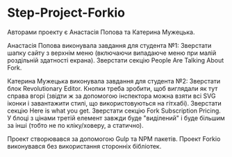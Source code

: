 # Step-Project-Forkio
Авторами проекту є Анастасія Попова та Катерина Мужецька.


Анастасія Попова виконувала завдання для студента №1:
Зверстати шапку сайту з верхнім меню (включаючи випадаюче меню при малій роздільній здатності екрана).
Зверстати секцію People Are Talking About Fork.

Катерина Мужецька виконувала завдання для студента №2:
Зверстати блок Revolutionary Editor. Кнопки треба зробити, щоб виглядали як тут справа вгорі (звідти ж за допомогою інспектора можна взяти всі SVG іконки і завантажити стилі, що використовуються на гітхабі).
Зверстати секцію Here is what you get.
Зверстати секцію Fork Subscription Pricing. У блоці з цінами третій елемент завжди буде "виділений" і буде більшим за інші (тобто не по кліку/ховеру, а статично).

Проект створювався за допомогою Gulp та NPM пакетів.
Проект Forkio виконувався без використання сторонніх бібліотек.